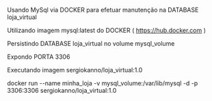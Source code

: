 Usando MySql via DOCKER para efetuar manutenção na DATABASE loja_virtual


Utilizando imagem mysql:latest do DOCKER ( https://hub.docker.com )


Persistindo DATABASE loja_virtual no volume mysql_volume


Expondo PORTA 3306


Executando imagem sergiokanno/loja_virtual:1.0


docker run --name minha_loja -v mysql_volume:/var/lib/mysql -d -p 3306:3306 sergiokanno/loja_virtual:1.0

